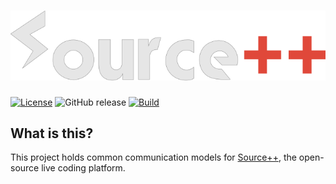 # ![](https://github.com/sourceplusplus/live-platform/blob/master/.github/media/sourcepp_logo.svg)

[![License](https://img.shields.io/github/license/sourceplusplus/protocol)](LICENSE)
![GitHub release](https://img.shields.io/github/v/release/sourceplusplus/protocol?include_prereleases)
[![Build](https://github.com/sourceplusplus/protocol/actions/workflows/build.yml/badge.svg)](https://github.com/sourceplusplus/protocol/actions/workflows/build.yml)

## What is this?

This project holds common communication models for [Source++](https://github.com/sourceplusplus/live-platform), the open-source live coding platform.
